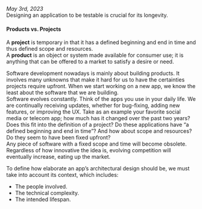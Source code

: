 *May 3rd, 2023*  
Designing an application to be testable is crucial for its longevity.
#### Products vs. Projects
A **project** is temporary in that it has a defined beginning and end in time and thus defined scope and resources.  
A **product** is an object or system made available for consumer use; it is anything that can be offered to a market to satisfy a desire or need.
  
Software development nowadays is mainly about building products. It involves many unknowns that make it hard for us to have the certainties projects require upfront.   When we start working on a new app, we know the least about the software that we are building.  
Software evolves constantly. Think of the apps you use in your daily life. We are continually receiving updates, whether for bug-fixing, adding new features, or improving the UX. Take as an example your favorite social media or telecom app; how much has it changed over the past two years? Does this fit into the definition of a project? Do these applications have “a defined beginning and end in time”? And how about scope and resources? Do they seem to have been fixed upfront?  
Any piece of software with a fixed scope and time will become obsolete. Regardless of how innovative the idea is, evolving competition will eventually increase, eating up the market.  

To define how elaborate an app’s architectural design should be, we must take into account its context, which includes:  
- The people involved.
- The technical complexity. 
- The intended lifespan.
